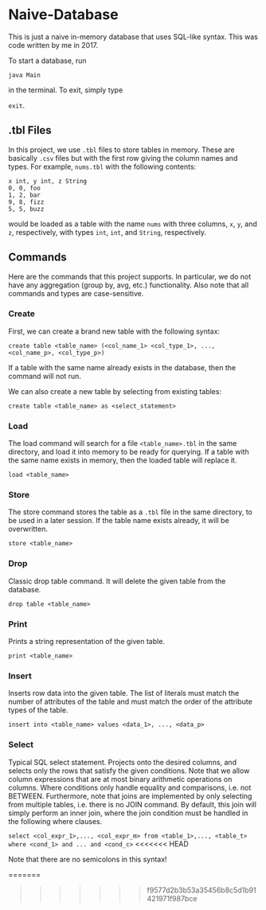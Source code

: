# Naive-Database

This is just a naive in-memory database that uses SQL-like syntax. This was code written by me in 2017.

To start a database, run

`java Main` 

in the terminal. To exit, simply type

`exit`.



## .tbl Files
In this project, we use `.tbl` files to store tables in memory. These are basically `.csv` files but with the first row giving the column names and types.
For example, `nums.tbl` with the following contents:

`x int, y int, z String`  
`0, 0, foo`  
`1, 2, bar`   
`9, 8, fizz`  
`5, 5, buzz`  

would be loaded as a table with the name `nums` with three columns, `x`, `y`, and `z`, respectively, with types `int`, `int`, and `String`, respectively.

## Commands

Here are the commands that this project supports. In particular, we do not have any aggregation (group by, avg, etc.) functionality. 
Also note that all commands and types are case-sensitive.

### Create
First, we can create a brand new table with the following syntax:

`create table <table_name> (<col_name_1> <col_type_1>, ..., <col_name_p>, <col_type_p>)`

If a table with the same name already exists in the database, then the command will not run.

We can also create a new table by selecting from existing tables:

`create table <table_name> as <select_statement>`

### Load
The load command will search for a file `<table_name>.tbl` in the same directory, and load it into memory to be ready for querying. If a table with the same name 
exists in memory, then the loaded table will replace it.

`load <table_name>`

### Store
The store command stores the table as a `.tbl` file in the same directory, to be used in a later session. If the table name exists already, it will be overwritten.

`store <table_name>`

### Drop
Classic drop table command. It will delete the given table from the database.

`drop table <table_name>`

### Print
Prints a string representation of the given table.

`print <table_name>`

### Insert
Inserts row data into the given table. The list of literals must match the number of attributes of the table and must match the order of the attribute types of the table.

`insert into <table_name> values <data_1>, ..., <data_p>`

### Select
Typical SQL select statement. Projects onto the desired columns, and selects only the rows that satisfy the given conditions. Note that we allow column expressions that are at most binary arithmetic operations on columns. Where conditions only handle equality and comparisons, i.e. not BETWEEN. Furthermore, note that joins are implemented by only selecting from multiple tables, i.e. there is no JOIN command. By default, this join will simply perform an inner join, where the join condition must be handled in the following where clauses.

`select <col_expr_1>,..., <col_expr_m> from <table_1>,..., <table_t> where <cond_1> and ... and <cond_c>`
<<<<<<< HEAD


Note that there are no semicolons in this syntax!































=======
>>>>>>> f9577d2b3b53a35456b8c5d1b91421971f987bce
